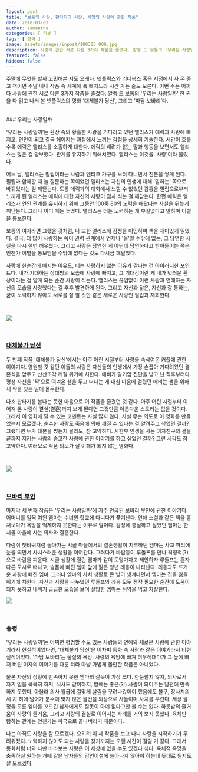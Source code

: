 ```yaml
---
layout: post
title: "보통의 사랑, 판타지의 사랑, 욕망의 사랑에 관한 작품"
date: 2018-03-03
author: samantha
categories: [ 리뷰 ]
tags: [ 영화 ]
image: assets/images/inpost/180303_000.jpg
description: 사랑에 관한 서로 다른 3가지 작품을 즐겼다. 알랭 드 보통의 '우리는 사랑일까' 한 권을 다 읽고 나서 본 넷플릭스의 영화 '대체불가 당신', 그리고 '마담 보바리’다.
featured: false
hidden: false
---
```


주말에 무엇을 할까 고민해본 지도 오래다. 넷플릭스와 리디북스 혹은 서점에서 사 온 중고 책이면 주말 내내 작품 속 세계에 푹 빠지느라 시간 가는 줄도 모른다. 이번 주는 어쩌다 사랑에 관한 서로 다른 3가지 작품을 즐겼다. 알랭 드 보통의 '우리는 사랑일까' 한 권을 다 읽고 나서 본 넷플릭스의 영화 '대체불가 당신', 그리고 '마담 보바리’다.

<br/>
### 우리는 사랑일까

'우리는 사랑일까’는 환상 속의 황홀한 사랑을 기다리고 있던 앨리스가 에릭과 사랑에 빠지고, 연인이 되고 결국 헤어지는 과정에서 느끼는 감정을 상세히 기술한다. 시간이 흐를수록 에릭은 앨리스를 소홀하게 대한다. 에릭의 배려가 없는 말과 행동을 보면서도 앨리스는 많은 걸 양보했다. 관계를 유지하기 위해서였다. 앨리스는 이것을 '사랑'이라 불렀다.

어느 날, 앨리스는 필립이라는 사람과 엔티크 가구를 보러 다니면서 친분을 쌓게 된다. 필립과 함께할 때 늘 질문하는 쪽이었던 앨리스는 자신의 인생에 대해 '말하는’ 쪽으로 바뀌었다는 걸 깨닫는다. 도통 에릭과의 대화에서 느낄 수 없었던 감흥을 필립으로부터 느끼게 된 앨리스는 에릭에 대한 자신의 사랑이 점차 식는 걸 깨닫는다. 한편 에릭은 앨리스가 연인 관계를 유지하기 위해 그동안 100중 80의 노력을 해왔다는 사실을 뒤늦게 깨닫는다. 그러나 이미 때는 늦었다. 앨리스는 더는 노력하는 게 부질없다고 말하며 이별을 통보한다.

보통의 여자라면 그랬을 것처럼, 나 또한 앨리스에 감정을 이입하며 책을 재미있게 읽었다. 결국, 더 많이 사랑하는 쪽이 권력 관계에서 언제나 '을’일 수밖에 없는, 그 당연한 사실을 다시 한번 깨우쳤다. 그리고 사랑은 당연한 게 아닌데 당연하다고 받아들이는 쪽은 언젠가 이별을 통보받을 수밖에 없다는 것도 다시금 깨달았다.

사랑에 한순간에 빠지는 이유도, 더는 사랑하지 않는 이유가 같다는 건 아이러니한 포인트다. 내가 기대하는 상대방의 모습에 사랑에 빠지고, 그 기대감이란 게 내가 덧씌운 환상이라는 걸 알게 되는 순간 사랑이 식는다. 앨리스는 끊임없이 이런 사람과 연애하는 자신의 모습을 사랑했다는 걸 추후 발견하게 된다. 그리고 자신과 닮은, 자신과 잘 통하는, 굳이 노력하지 않아도 서로를 잘 알 것만 같은 새로운 사랑인 필립과 재회한다.

<br/>

![](https://github.com/samantha-writer/blog/blob/master/assets/images/inpost/180303_001.jpeg?raw=true)

<br/>

### [대체불가 당신](https://movie.daum.net/moviedb/main?movieId=118612)

두 번째 작품 '대체불가 당신’에서는 아주 어린 시절부터 사랑을 속삭여온 커플에 관한 이야기다. 영원할 것 같던 이들의 사랑은 자신들의 인생에서 가장 손꼽아 기다려왔던 결혼식을 앞두고 산산조각 깨질 위기에 처한다. 애비가 말기암 진단을 받고 난 직후부터다. 평생 자신을 '짝’으로 여겨온 샘을 두고 떠나는 게 내심 마음에 걸렸던 애비는 샘을 위해 새 짝을 찾는 일에 몰두한다.

다소 판타지를 본다는 듯한 마음으로 이 작품을 즐겼던 것 같다. 아주 어린 시절부터 이어져 온 사랑이 결실(결혼)까지 보게 된다면 그것만큼 아름다운 스토리는 없을 것이다. 그래서 이 영화에 달 수 있는 코멘트는 사실 많지 않다. 사실 무슨 의도로 이 영화를 만들었는지 모르겠다. 순수한 사랑도 죽음에 의해 깨질 수 있다는 걸 알려주고 싶었던 걸까? 그랬다면 누가 대본을 썼는지 몰라도, 참 고약하다. 시한부 인생을 사는 여자친구의 곁을 끝까지 지키는 사람의 숭고한 사랑에 관한 이야기를 하고 싶었던 걸까? 그런 시각도 참 고약하다. 여러모로 작품 의도가 잘 이해가 되지 않는 영화다.

<br/>

![](https://github.com/samantha-writer/blog/blob/master/assets/images/inpost/180303_002.jpeg?raw=true)

<br/>

### [보바리 부인](https://movie.daum.net/moviedb/main?movieId=70977)

마지막 세 번째 작품은 '우리는 사랑일까’에 자주 언급된 보바리 부인에 관한 이야기다. 어머니를 일찍 여읜 엠마는 수녀원 학교에 다니다가 쫓겨난다. 연애 소설과 같은 책을 훔쳐보다가 욕망을 억제하지 못한다는 이유로 말이다. 감정에 충실하고 싶었던 엠마는 한 시골 마을에 사는 의사와 결혼한다.

다람쥐 쳇바퀴처럼 돌아가는 시골 마을에서의 결혼생활이 지루하던 엠마는 사교 파티에 눈을 띄면서 사치스러운 생활을 이어간다. 그러다가 바람둥이 루돌프를 만나 격정적(?)으로 바람을 피운다. 시골 생활에 질린 엠마가 같이 도망가자고 제안하자 루돌프는 혼자 다른 도시로 떠나고, 슬픔에 빠진 엠마 앞에 젊은 청년 레옹이 나타난다. 레옹과도 뜨거운 사랑에 빠진 엠마. 그러나 엠마의 사치 생활로 큰 빚이 생겨나면서 엠마는 집을 잃을 위기에 처한다. 자신과 사랑을 나누었던 루돌프와 레옹 모두 정작 필요한 순간에 도움이 되지 못하고 내빼기 급급한 모습을 보며 실망한 엠마는 쥐약을 먹고 자살한다.

![](https://github.com/samantha-writer/blog/blob/master/assets/images/inpost/180303_003.jpeg?raw=true)

<br/>

### 총평

'우리는 사랑일까’는 어쩌면 평범할 수도 있는 사람들의 연애와 새로운 사랑에 관한 이야기라서 현실적이었다면, '대체불가 당신’은 어차피 동화 속 사랑과 같은 이야기라서 비현실적이었다. '마담 보바리’는 물질의 욕망, 사랑의 욕망에 빠져 허우적대다가 그 늪에 빠져 버린 여자의 이야기를 다룬 터라 마냥 가볍게 볼만한 작품은 아니었다.

물론 자신의 상황에 만족하지 못한 엠마의 잘못이 가장 크다. 한눈팔지 않지, 의사로서 자기 일을 묵묵히 하지, 식사도 같이하지, 밤에는 좋은(?!) 사람이 되어주는 남편에 만족하지 못했다. 아울러 의사 월급에 걸맞게 살림을 꾸려나갔어야 했음에도 불구, 장사치의 세 치 혀에 넘어가 분수에 맞지 않은 물건을 외상으로 사들이며 사치를 부린다. 세상 물정을 모른 엠마를 꼬드긴 남자에게도 잘못이 아예 없다고만 볼 수는 없다. 하룻밤의 즐거움이 사랑의 즐거움, 그리고 사랑의 결실로 이어지는 사례를 거의 보지 못했다. 육체만 탐하는 관계는 언젠가는 파국으로 끝나버리기 때문이다.

나는 아직도 사랑을 잘 모르겠다. 오히려 이 세 작품을 보고 나니 사랑을 시작하기가 두려워졌다. 노력하지 않아도 되는 사랑을 찾기까지는 오랜 시간이 걸릴 거 같다. 그래서 동화처럼 너와 나만 바라보는 사랑은 이 세상에 없을 수도 있겠다 싶다. 육체적 욕망을 충족하실 원하는 개떼 같은 남자들의 감언이설에 놀아나지 않아야 하는데 뜻대로 될지도 잘 모르겠다.

<br/>
